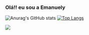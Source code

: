 ### Olá!! eu sou a Emanuely


![Anurag's GitHub stats](https://github-readme-stats.vercel.app/api?username=naiynull&show_icons=true&theme=onedark)
[![Top Langs](https://github-readme-stats.vercel.app/api/top-langs/?username=naiynull&layout=compact&theme=onedark)](https://github.com/naiynull/github-readme-stats)

<img src="https://cdn.jsdelivr.net/gh/devicons/devicon/icons/cplusplus/cplusplus-original.svg" />
          
          
